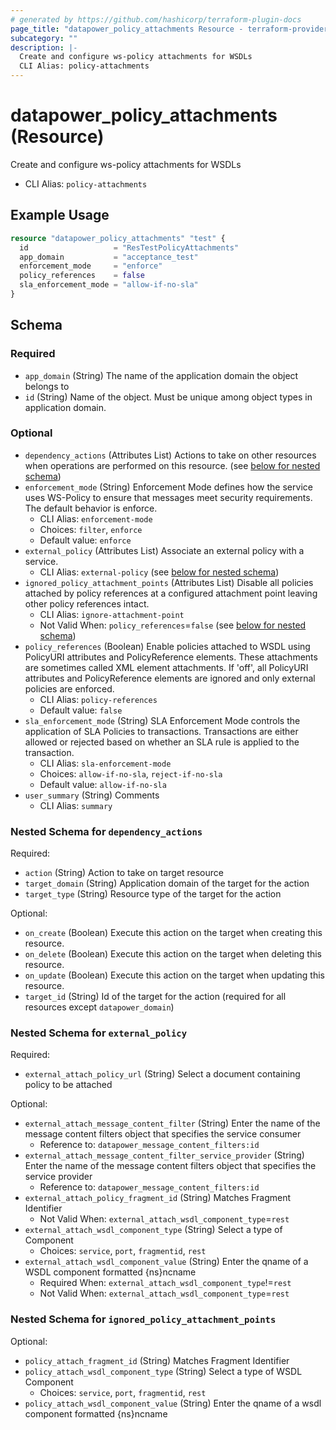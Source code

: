 ```yaml
---
# generated by https://github.com/hashicorp/terraform-plugin-docs
page_title: "datapower_policy_attachments Resource - terraform-provider-datapower"
subcategory: ""
description: |-
  Create and configure ws-policy attachments for WSDLs
  CLI Alias: policy-attachments
---
```


# datapower_policy_attachments (Resource)

Create and configure ws-policy attachments for WSDLs
  - CLI Alias: `policy-attachments`

## Example Usage

```terraform
resource "datapower_policy_attachments" "test" {
  id                   = "ResTestPolicyAttachments"
  app_domain           = "acceptance_test"
  enforcement_mode     = "enforce"
  policy_references    = false
  sla_enforcement_mode = "allow-if-no-sla"
}
```

<!-- schema generated by tfplugindocs -->
## Schema

### Required

- `app_domain` (String) The name of the application domain the object belongs to
- `id` (String) Name of the object. Must be unique among object types in application domain.

### Optional

- `dependency_actions` (Attributes List) Actions to take on other resources when operations are performed on this resource. (see [below for nested schema](#nestedatt--dependency_actions))
- `enforcement_mode` (String) Enforcement Mode defines how the service uses WS-Policy to ensure that messages meet security requirements. The default behavior is enforce.
  - CLI Alias: `enforcement-mode`
  - Choices: `filter`, `enforce`
  - Default value: `enforce`
- `external_policy` (Attributes List) Associate an external policy with a service.
  - CLI Alias: `external-policy` (see [below for nested schema](#nestedatt--external_policy))
- `ignored_policy_attachment_points` (Attributes List) Disable all policies attached by policy references at a configured attachment point leaving other policy references intact.
  - CLI Alias: `ignore-attachment-point`
  - Not Valid When: `policy_references`=`false` (see [below for nested schema](#nestedatt--ignored_policy_attachment_points))
- `policy_references` (Boolean) Enable policies attached to WSDL using PolicyURI attributes and PolicyReference elements. These attachments are sometimes called XML element attachments. If 'off', all PolicyURI attributes and PolicyReference elements are ignored and only external policies are enforced.
  - CLI Alias: `policy-references`
  - Default value: `false`
- `sla_enforcement_mode` (String) SLA Enforcement Mode controls the application of SLA Policies to transactions. Transactions are either allowed or rejected based on whether an SLA rule is applied to the transaction.
  - CLI Alias: `sla-enforcement-mode`
  - Choices: `allow-if-no-sla`, `reject-if-no-sla`
  - Default value: `allow-if-no-sla`
- `user_summary` (String) Comments
  - CLI Alias: `summary`

<a id="nestedatt--dependency_actions"></a>
### Nested Schema for `dependency_actions`

Required:

- `action` (String) Action to take on target resource
- `target_domain` (String) Application domain of the target for the action
- `target_type` (String) Resource type of the target for the action

Optional:

- `on_create` (Boolean) Execute this action on the target when creating this resource.
- `on_delete` (Boolean) Execute this action on the target when deleting this resource.
- `on_update` (Boolean) Execute this action on the target when updating this resource.
- `target_id` (String) Id of the target for the action (required for all resources except `datapower_domain`)


<a id="nestedatt--external_policy"></a>
### Nested Schema for `external_policy`

Required:

- `external_attach_policy_url` (String) Select a document containing policy to be attached

Optional:

- `external_attach_message_content_filter` (String) Enter the name of the message content filters object that specifies the service consumer
  - Reference to: `datapower_message_content_filters:id`
- `external_attach_message_content_filter_service_provider` (String) Enter the name of the message content filters object that specifies the service provider
  - Reference to: `datapower_message_content_filters:id`
- `external_attach_policy_fragment_id` (String) Matches Fragment Identifier
  - Not Valid When: `external_attach_wsdl_component_type`=`rest`
- `external_attach_wsdl_component_type` (String) Select a type of Component
  - Choices: `service`, `port`, `fragmentid`, `rest`
- `external_attach_wsdl_component_value` (String) Enter the qname of a WSDL component formatted {ns}ncname
  - Required When: `external_attach_wsdl_component_type`!=`rest`
  - Not Valid When: `external_attach_wsdl_component_type`=`rest`


<a id="nestedatt--ignored_policy_attachment_points"></a>
### Nested Schema for `ignored_policy_attachment_points`

Optional:

- `policy_attach_fragment_id` (String) Matches Fragment Identifier
- `policy_attach_wsdl_component_type` (String) Select a type of WSDL Component
  - Choices: `service`, `port`, `fragmentid`, `rest`
- `policy_attach_wsdl_component_value` (String) Enter the qname of a wsdl component formatted {ns}ncname
